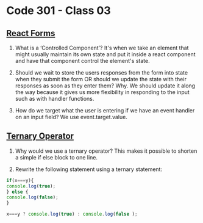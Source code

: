 # Code 301 - Class 03

## [React Forms](https://reactjs.org/docs/forms.html)

1. What is a ‘Controlled Component’?
It's when we take an element that might usually maintain its own state and put it inside a react component and have that component control the element's state.

2. Should we wait to store the users responses from the form into state when they submit the form OR should we update the state with their responses as soon as they enter them? Why.
We should update it along the way because it gives us more flexibility in responding to the input such as with handler functions.

3. How do we target what the user is entering if we have an event handler on an input field?
We use event.target.value.

## [Ternary Operator](https://codeburst.io/javascript-the-conditional-ternary-operator-explained-cac7218beeff)

1. Why would we use a ternary operator?
This makes it possible to shorten a simple if else block to one line.

2. Rewrite the following statement using a ternary statement:

  ```js
  if(x===y){
  console.log(true);
} else {
  console.log(false);
}
```

```js
x===y ? console.log(true) : console.log(false );
```
